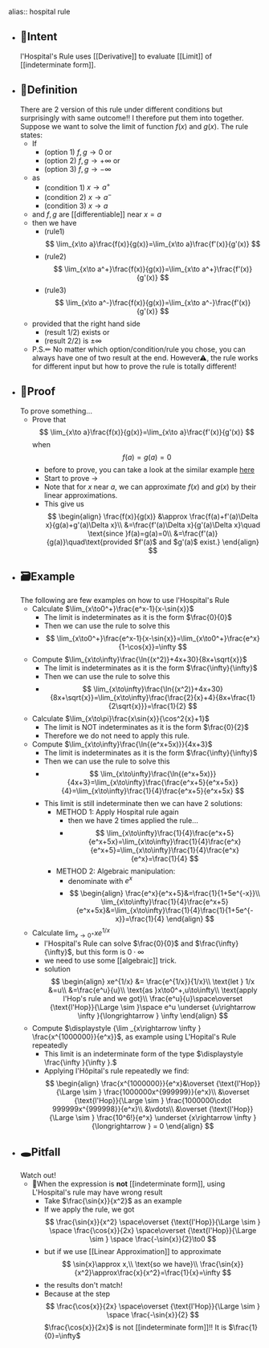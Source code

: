 alias:: hospital rule

- ## 🎯Intent
  l'Hospital's Rule uses [[Derivative]] to evaluate [[Limit]] of [[indeterminate form]].
- ## 📝Definition
  There are 2 version of this rule under different conditions but surprisingly with same outcome!! I therefore put them into together. Suppose we want to solve the limit of function $f(x)$ and $g(x)$. The rule states:
	- If
		- (option 1) $f,g\to0$ or
		- (option 2) $f,g\to+\infty$ or
		- (option 3) $f,g\to-\infty$
	- as
		- (condition 1) $x\to a^+$
		- (condition 2) $x\to a^-$
		- (condition 3) $x\to a$
	- and $f,g$ are [[differentiable]] near $x=a$
	- then we have
		- (rule1)
		  $$
		  \lim_{x\to a}\frac{f(x)}{g(x)}=\lim_{x\to a}\frac{f'(x)}{g'(x)}
		  $$
		- (rule2)
		  $$
		  \lim_{x\to a^+}\frac{f(x)}{g(x)}=\lim_{x\to a^+}\frac{f'(x)}{g'(x)}
		  $$
		- (rule3)
		  $$
		  \lim_{x\to a^-}\frac{f(x)}{g(x)}=\lim_{x\to a^-}\frac{f'(x)}{g'(x)}
		  $$
	- provided that the right hand side
		- (result 1/2) exists or
		- (result 2/2) is $\pm\infty$
	- P.S.✏ No matter which option/condition/rule you chose, you can always have one of two result at the end. However⚠, the rule works for different input but how to prove the rule is totally different!
- ## 📏Proof 
  To prove something...
	- Prove that
	  $$
	  \lim_{x\to a}\frac{f(x)}{g(x)}=\lim_{x\to a}\frac{f'(x)}{g'(x)}
	  $$
	  when
	  $$
	  f(a)=g(a)=0
	  $$
		- before to prove, you can take a look at the similar example [here](((6308dfd3-1a08-418a-9320-7ab61e116719)))
		- Start to prove ->
		- Note that for $x$ near $a$, we can approximate $f(x)$ and $g(x)$ by their linear approximations.
		- This give us
		  $$
		  \begin{align}
		  \frac{f(x)}{g(x)} &\approx \frac{f(a)+f'(a)\Delta x}{g(a)+g'(a)\Delta x}\\
		  &=\frac{f'(a)\Delta x}{g'(a)\Delta x}\quad \text{since }f(a)=g(a)=0\\
		  &=\frac{f'(a)}{g(a)}\quad\text{provided $f'(a)$ and $g'(a)$ exist.}
		  \end{align}
		  $$
- ## 🗃Example
  The following are few examples on how to use l'Hospital's Rule
	- Calculate $\lim_{x\to0^+}\frac{e^x-1}{x-\sin{x}}$
		- The limit is indeterminates as it is the form $\frac{0}{0}$
		- Then we can use the rule to solve this
		- $$
		  \lim_{x\to0^+}\frac{e^x-1}{x-\sin{x}}=\lim_{x\to0^+}\frac{e^x}{1-\cos{x}}=\infty
		  $$
	- Compute $\lim_{x\to\infty}\frac{\ln{(x^2)}+4x+30}{8x+\sqrt{x}}$
		- The limit is indeterminates as it is the form $\frac{\infty}{\infty}$
		- Then we can use the rule to solve this
		- $$
		  \lim_{x\to\infty}\frac{\ln{(x^2)}+4x+30}{8x+\sqrt{x}}=\lim_{x\to\infty}\frac{\frac{2}{x}+4}{8x+\frac{1}{2\sqrt{x}}}=\frac{1}{2}
		  $$
	- Calculate $\lim_{x\to\pi}\frac{x\sin{x}}{\cos^2{x}+1}$
		- The limit is NOT indeterminates as it is the form $\frac{0}{2}$
		- Therefore we do not need to apply this rule.
	- Compute $\lim_{x\to\infty}\frac{\ln{(e^x+5x)}}{4x+3}$
		- The limit is indeterminates as it is the form $\frac{\infty}{\infty}$
		- Then we can use the rule to solve this
		- $$
		  \lim_{x\to\infty}\frac{\ln{(e^x+5x)}}{4x+3}=\lim_{x\to\infty}\frac{\frac{e^x+5}{e^x+5x}}{4}=\lim_{x\to\infty}\frac{1}{4}\frac{e^x+5}{e^x+5x}
		  $$
		- This limit is still indeterminate then we can have 2 solutions:
			- METHOD 1: Apply Hospital rule again
				- then we have 2 times applied the rule...
				- $$
				  \lim_{x\to\infty}\frac{1}{4}\frac{e^x+5}{e^x+5x}=\lim_{x\to\infty}\frac{1}{4}\frac{e^x}{e^x+5}=\lim_{x\to\infty}\frac{1}{4}\frac{e^x}{e^x}=\frac{1}{4}
				  $$
			- METHOD 2: Algebraic manipulation:
				- denominate with $e^x$
				- $$
				  \begin{align}
				  \frac{e^x}{e^x+5}&=\frac{1}{1+5e^{-x}}\\
				  \lim_{x\to\infty}\frac{1}{4}\frac{e^x+5}{e^x+5x}&=\lim_{x\to\infty}\frac{1}{4}\frac{1}{1+5e^{-x}}=\frac{1}{4}
				  \end{align}
				  $$
	- Calculate $\lim_{x\to0^+}xe^{1/x}$
		- l'Hospital's Rule can solve $\frac{0}{0}$ and $\frac{\infty}{\infty}$, but this form is $0\cdot\infty$
		- we need to use some [[algebraic]] trick.
		- solution
		  $$
		  \begin{align}
		  xe^{1/x} &= \frac{e^{1/x}}{1/x}\\ 
		  \text{let } 1/x &=u\\
		  &=\frac{e^u}{u}\\
		  \text{as }x\to0^+,u\to\infty\\
		  \text{apply l'Hop's rule and we got}\\
		  \frac{e^u}{u}\space\overset {\text{l'Hop}}{\Large \sim }\space e^u \underset {u\rightarrow \infty }{\longrightarrow } \infty
		  \end{align}
		  $$
	- Compute $\displaystyle {\lim _{x\rightarrow \infty } \frac{x^{1000000}}{e^x}}$, as example using L'Hopital's Rule repeatedly
		- This limit is an indeterminate form of the type $\displaystyle \frac{\infty }{\infty }.$
		- Applying l'Hôpital's rule repeatedly we find:
		  $$
		  \begin{align}
		  \frac{x^{1000000}}{e^x}&\overset {\text{l'Hop}}{\Large \sim } \frac{1000000x^{999999}}{e^x}\\
		  &\overset {\text{l'Hop}}{\Large \sim } \frac{1000000\cdot 999999x^{999998}}{e^x}\\
		  &\vdots\\
		  &\overset {\text{l'Hop}}{\Large \sim } \frac{10^6!}{e^x} \underset {x\rightarrow \infty }{\longrightarrow } = 0
		  \end{align}
		  $$
- ## 🕳Pitfall
  Watch out!
	- 📌When the expression is **not** [[indeterminate form]], using L'Hospital's rule may have wrong result
		- Take $\frac{\sin{x}}{x^2}$ as an example
		- If we apply the rule, we got
		  $$
		  \frac{\sin{x}}{x^2} 
		  \space\overset {\text{l'Hop}}{\Large \sim } \space
		  \frac{\cos{x}}{2x}
		  \space\overset {\text{l'Hop}}{\Large \sim } \space
		  \frac{-\sin{x}}{2}\to0
		  $$
		- but if we use [[Linear Approximation]] to approximate
		  $$
		  \sin{x}\approx x,\\
		  \text{so we have}\\
		  \frac{\sin{x}}{x^2}\approx\frac{x}{x^2}=\frac{1}{x}=\infty
		  $$
		- the results don't match!
		- Because at the step
		  $$
		  \frac{\cos{x}}{2x}
		  \space\overset {\text{l'Hop}}{\Large \sim } \space
		  \frac{-\sin{x}}{2}
		  $$
		  $\frac{\cos{x}}{2x}$ is not [[indeterminate form]]!! It is $\frac{1}{0}=\infty$